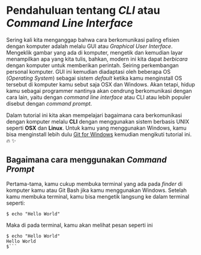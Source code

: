 

# Pendahuluan tentang _CLI_ atau _Command Line Interface_

 Sering kali kita menganggap bahwa cara berkomunikasi paling efisien dengan komputer adalah melalu GUI atau _Graphical User Interface_. Mengeklik gambar yang ada di komputer, mengetik dan kemudian layar menampilkan apa yang kita tulis, bahkan, modern ini kita dapat _berbicara_ dengan komputer untuk memberikan perintah. Seiring perkembangan personal komputer. GUI ini kemudian diadaptasi oleh beberapa OS (_Operating System_) sebagai sistem _default_ ketika kamu menginstall OS tersebut di komputer kamu sebut saja OSX dan Windows. Akan tetapi, hidup kamu sebagai programmer nantinya akan cendrung berkomunikasi dengan cara lain, yaitu dengan _command line interface_ atau CLI atau lebih populer disebut dengan _command prompt_.

 Dalam tutorial ini kita akan mempelajari bagaimana cara berkomunikasi dengan komputer melalu **CLI** dengan menggunakan sistem berbasis UNIX seperti **OSX** dan **Linux**. Untuk kamu yang menggunakan Windows, kamu bisa menginstall lebih dulu [Git for Windows](https://git-for-windows.github.io/) kemudian mengikuti tutorial ini. :fire: :sparkles:

## Bagaimana cara menggunakan _Command Prompt_

 Pertama-tama, kamu cukup membuka terminal yang ada pada _finder_ di komputer kamu atau Git Bash jika kamu menggunakan Windows. Setelah kamu membuka terminal, kamu bisa mengetik langsung ke dalam terminal seperti:

 ```
 $ echo "Hello World"
 ```

 Maka di pada terminal, kamu akan melihat pesan seperti ini
 ```
 $ echo "Hello World"
 Hello World
 $```
